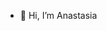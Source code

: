- 👋 Hi, I’m Anastasia

<!---
anastasiakuklina/anastasiakuklina is a ✨ special ✨ repository because its `README.md` (this file) appears on your GitHub profile.
You can click the Preview link to take a look at your changes.
--->
